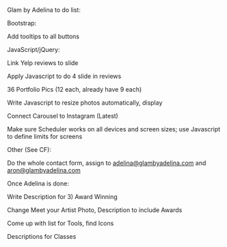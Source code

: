 Glam by Adelina to do list:

Bootstrap:

Add tooltips to all buttons

JavaScript/jQuery:

Link Yelp reviews to slide

Apply Javascript to do 4 slide in reviews

36 Portfolio Pics (12 each, already have 9 each)

Write Javascript to resize photos automatically, display

Connect Carousel to Instagram (Latest)

Make sure Scheduler works on all devices and screen sizes; use Javascript to define limits for screens

Other (See CF):

Do the whole contact form, assign to adelina@glambyadelina.com and aron@glambyadelina.com

Once Adelina is done:

Write Description for 3) Award Winning

Change Meet your Artist Photo, Description to include Awards

Come up with list for Tools, find Icons

Descriptions for Classes
